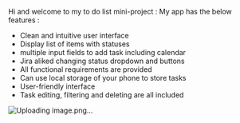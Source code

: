 Hi and welcome to my to do list mini-project : 
My app has the below features : 
+ Clean and intuitive user interface
+ Display list of items with statuses
+ multiple input fields to add task including calendar
+ Jira aliked changing status dropdown and buttons
+ All functional requirements are provided
+ Can use local storage of your phone to store tasks
+ User-friendly interface
+ Task editing, filtering and deleting are all included
  
![Uploading image.png…]()
